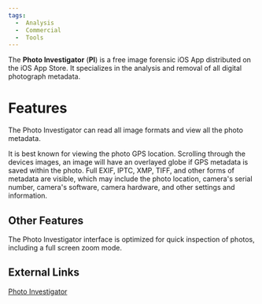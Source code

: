 ```yaml
---
tags:
  -  Analysis
  -  Commercial
  -  Tools 
---
```

The **Photo Investigator** (**PI**) is a free image forensic iOS App
distributed on the iOS App Store. It specializes in the analysis and
removal of all digital photograph metadata.

# Features

The Photo Investigator can read all image formats and view all the photo
metadata.

It is best known for viewing the photo GPS location. Scrolling through
the devices images, an image will have an overlayed globe if GPS
metadata is saved within the photo. Full EXIF, IPTC, XMP, TIFF, and
other forms of metadata are visible, which may include the photo
location, camera's serial number, camera's software, camera hardware,
and other settings and information.

## Other Features

The Photo Investigator interface is optimized for quick inspection of
photos, including a full screen zoom mode.

## External Links

[Photo Investigator](http://www.a-r-studios.com/pi)